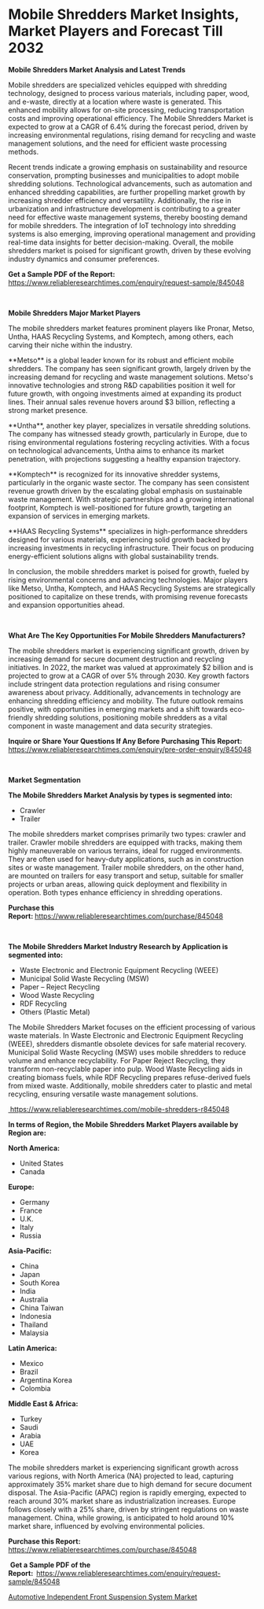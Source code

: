 <p><h1>Mobile Shredders Market Insights, Market Players and Forecast Till 2032</h1></p><p><strong>Mobile Shredders Market Analysis and Latest Trends</strong></p>
<p><p>Mobile shredders are specialized vehicles equipped with shredding technology, designed to process various materials, including paper, wood, and e-waste, directly at a location where waste is generated. This enhanced mobility allows for on-site processing, reducing transportation costs and improving operational efficiency. The Mobile Shredders Market is expected to grow at a CAGR of 6.4% during the forecast period, driven by increasing environmental regulations, rising demand for recycling and waste management solutions, and the need for efficient waste processing methods.</p><p>Recent trends indicate a growing emphasis on sustainability and resource conservation, prompting businesses and municipalities to adopt mobile shredding solutions. Technological advancements, such as automation and enhanced shredding capabilities, are further propelling market growth by increasing shredder efficiency and versatility. Additionally, the rise in urbanization and infrastructure development is contributing to a greater need for effective waste management systems, thereby boosting demand for mobile shredders. The integration of IoT technology into shredding systems is also emerging, improving operational management and providing real-time data insights for better decision-making. Overall, the mobile shredders market is poised for significant growth, driven by these evolving industry dynamics and consumer preferences.</p></p>
<p><strong>Get a Sample PDF of the Report:&nbsp;</strong> <a href="https://www.reliableresearchtimes.com/enquiry/request-sample/845048?utm_campaign=2931&utm_medium=2&utm_source=Github&utm_content=ia&utm_term=10042025&utm_id=mobile-shredders">https://www.reliableresearchtimes.com/enquiry/request-sample/845048</a></p>
<p>&nbsp;</p>
<p><strong>Mobile Shredders Major Market Players</strong></p>
<p><p>The mobile shredders market features prominent players like Pronar, Metso, Untha, HAAS Recycling Systems, and Komptech, among others, each carving their niche within the industry.</p><p>**Metso** is a global leader known for its robust and efficient mobile shredders. The company has seen significant growth, largely driven by the increasing demand for recycling and waste management solutions. Metso's innovative technologies and strong R&D capabilities position it well for future growth, with ongoing investments aimed at expanding its product lines. Their annual sales revenue hovers around $3 billion, reflecting a strong market presence.</p><p>**Untha**, another key player, specializes in versatile shredding solutions. The company has witnessed steady growth, particularly in Europe, due to rising environmental regulations fostering recycling activities. With a focus on technological advancements, Untha aims to enhance its market penetration, with projections suggesting a healthy expansion trajectory.</p><p>**Komptech** is recognized for its innovative shredder systems, particularly in the organic waste sector. The company has seen consistent revenue growth driven by the escalating global emphasis on sustainable waste management. With strategic partnerships and a growing international footprint, Komptech is well-positioned for future growth, targeting an expansion of services in emerging markets.</p><p>**HAAS Recycling Systems** specializes in high-performance shredders designed for various materials, experiencing solid growth backed by increasing investments in recycling infrastructure. Their focus on producing energy-efficient solutions aligns with global sustainability trends.</p><p>In conclusion, the mobile shredders market is poised for growth, fueled by rising environmental concerns and advancing technologies. Major players like Metso, Untha, Komptech, and HAAS Recycling Systems are strategically positioned to capitalize on these trends, with promising revenue forecasts and expansion opportunities ahead.</p></p>
<p>&nbsp;</p>
<p><strong>What Are The Key Opportunities For Mobile Shredders Manufacturers?</strong></p>
<p><p>The mobile shredders market is experiencing significant growth, driven by increasing demand for secure document destruction and recycling initiatives. In 2022, the market was valued at approximately $2 billion and is projected to grow at a CAGR of over 5% through 2030. Key growth factors include stringent data protection regulations and rising consumer awareness about privacy. Additionally, advancements in technology are enhancing shredding efficiency and mobility. The future outlook remains positive, with opportunities in emerging markets and a shift towards eco-friendly shredding solutions, positioning mobile shredders as a vital component in waste management and data security strategies.</p></p>
<p><strong>Inquire or Share Your Questions If Any Before Purchasing This Report:</strong> <a href="https://www.reliableresearchtimes.com/enquiry/pre-order-enquiry/845048?utm_campaign=2931&utm_medium=2&utm_source=Github&utm_content=ia&utm_term=10042025&utm_id=mobile-shredders">https://www.reliableresearchtimes.com/enquiry/pre-order-enquiry/845048</a></p>
<p>&nbsp;</p>
<p><strong>Market Segmentation</strong></p>
<p><strong>The Mobile Shredders Market Analysis by types is segmented into:</strong></p>
<p><ul><li>Crawler</li><li>Trailer</li></ul></p>
<p><p>The mobile shredders market comprises primarily two types: crawler and trailer. Crawler mobile shredders are equipped with tracks, making them highly maneuverable on various terrains, ideal for rugged environments. They are often used for heavy-duty applications, such as in construction sites or waste management. Trailer mobile shredders, on the other hand, are mounted on trailers for easy transport and setup, suitable for smaller projects or urban areas, allowing quick deployment and flexibility in operation. Both types enhance efficiency in shredding operations.</p></p>
<p><strong>Purchase this Report:&nbsp;</strong><a href="https://www.reliableresearchtimes.com/purchase/845048?utm_campaign=2931&utm_medium=2&utm_source=Github&utm_content=ia&utm_term=10042025&utm_id=mobile-shredders">https://www.reliableresearchtimes.com/purchase/845048</a></p>
<p>&nbsp;</p>
<p><strong>The Mobile Shredders Market Industry Research by Application is segmented into:</strong></p>
<p><ul><li>Waste Electronic and Electronic Equipment Recycling (WEEE)</li><li>Municipal Solid Waste Recycling (MSW)</li><li>Paper – Reject Recycling</li><li>Wood Waste Recycling</li><li>RDF Recycling</li><li>Others (Plastic Metal)</li></ul></p>
<p><p>The Mobile Shredders Market focuses on the efficient processing of various waste materials. In Waste Electronic and Electronic Equipment Recycling (WEEE), shredders dismantle obsolete devices for safe material recovery. Municipal Solid Waste Recycling (MSW) uses mobile shredders to reduce volume and enhance recyclability. For Paper Reject Recycling, they transform non-recyclable paper into pulp. Wood Waste Recycling aids in creating biomass fuels, while RDF Recycling prepares refuse-derived fuels from mixed waste. Additionally, mobile shredders cater to plastic and metal recycling, ensuring versatile waste management solutions.</p></p>
<p><a href="https://www.reliableresearchtimes.com/mobile-shredders-r845048?utm_campaign=2931&utm_medium=2&utm_source=Github&utm_content=ia&utm_term=10042025&utm_id=mobile-shredders">&nbsp;https://www.reliableresearchtimes.com/mobile-shredders-r845048</a></p>
<p><strong>In terms of Region, the Mobile Shredders Market Players available by Region are:</strong></p>
<p>
    <p> <strong> North America: </strong>
        <ul>
            <li>United States</li>
            <li>Canada</li>
        </ul>
        </p> 
    <p> <strong> Europe: </strong>
        <ul>
            <li>Germany</li>
            <li>France</li>
            <li>U.K.</li>
            <li>Italy</li>
            <li>Russia</li>
        </ul>
        </p> 
    <p> <strong> Asia-Pacific: </strong>
        <ul>
            <li>China</li>
            <li>Japan</li>
            <li>South Korea</li>
            <li>India</li>
            <li>Australia</li>
            <li>China Taiwan</li>
            <li>Indonesia</li>
            <li>Thailand</li>
            <li>Malaysia</li>
        </ul>
        </p> 
    <p> <strong> Latin America: </strong>
        <ul>
            <li>Mexico</li>
            <li>Brazil</li>
            <li>Argentina Korea</li>
            <li>Colombia</li>
        </ul>
        </p> 
    <p> <strong> Middle East & Africa: </strong>
        <ul>
            <li>Turkey</li>
            <li>Saudi</li>
            <li>Arabia</li>
            <li>UAE</li>
            <li>Korea</li>
        </ul>
    </p>
    </p>
<p><p>The mobile shredders market is experiencing significant growth across various regions, with North America (NA) projected to lead, capturing approximately 35% market share due to high demand for secure document disposal. The Asia-Pacific (APAC) region is rapidly emerging, expected to reach around 30% market share as industrialization increases. Europe follows closely with a 25% share, driven by stringent regulations on waste management. China, while growing, is anticipated to hold around 10% market share, influenced by evolving environmental policies.</p></p>
<p><strong>Purchase this Report: </strong><a href="https://www.reliableresearchtimes.com/purchase/845048?utm_campaign=2931&utm_medium=2&utm_source=Github&utm_content=ia&utm_term=10042025&utm_id=mobile-shredders">https://www.reliableresearchtimes.com/purchase/845048</a></p>
<p>&nbsp;<strong>Get a Sample PDF of the Report:&nbsp;&nbsp;</strong><a href="https://www.reliableresearchtimes.com/enquiry/request-sample/845048?utm_campaign=2931&utm_medium=2&utm_source=Github&utm_content=ia&utm_term=10042025&utm_id=mobile-shredders">https://www.reliableresearchtimes.com/enquiry/request-sample/845048</a></p>
<p><strong></strong></p>
<p><p><a href="https://github.com/julyju69/Market-Research-Report-List-6/blob/main/automotive-independent-front-suspension-system-market.md?utm_campaign=2931&utm_medium=2&utm_source=Github&utm_content=ia&utm_term=10042025&utm_id=mobile-shredders">Automotive Independent Front Suspension System Market</a></p></p>